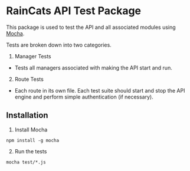 # RainCats API Test Package

This package is used to test the API and all associated modules using [Mocha](https://mochajs.org/).

Tests are broken down into two categories.
1. Manager Tests 
  * Tests all managers associated with making the API start and run.

2. Route Tests
  * Each route in its own file.  Each test suite should start and stop the API engine and perform simple authentication (if necessary).

## Installation

1. Install Mocha

```Shell
npm install -g mocha
```

2. Run the tests

```Shell
mocha test/*.js
```


